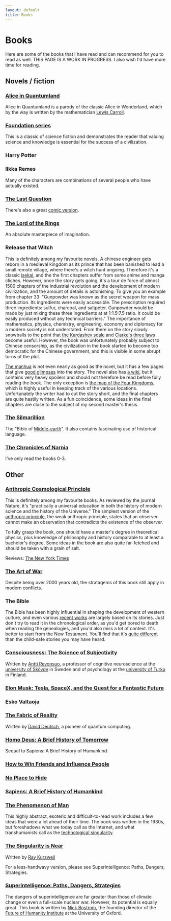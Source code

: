 ```yaml
---
layout: default
title: Books
---
```


# Books
Here are some of the books that I have read and can recommend for you to read as well.
THIS PAGE IS A WORK IN PROGRESS.
I also wish I'd have more time for reading.

## Novels / fiction

### [Alice in Quantumland](https://www.amazon.com/Alice-Quantumland-Allegory-Quantum-Physics/dp/0387914951)
Alice in Quantumland is a parody of the classic Alice in Wonderland,
which by the way is written by the mathematician
[Lewis Carroll](https://en.wikipedia.org/wiki/Lewis_Carroll).

### [Foundation series](https://en.wikipedia.org/wiki/Foundation_series)
This is a classic of science fiction
and demonstrates the reader that valuing science and knowledge is essential for the success of a civilization.

### Harry Potter

### Ilkka Remes
Many of the characters are combinations of several people who have actually existed.

### [The Last Question](https://en.wikipedia.org/wiki/The_Last_Question)
There's also a great [comic version](https://imgur.com/gallery/9KWrH).

### [The Lord of the Rings](https://en.wikipedia.org/wiki/The_Lord_of_the_Rings)
An absolute masterpiece of imagination.

### Release that Witch
This is definitely among my favourite novels.
A chinese engineer gets reborn in a medieval kingdom as its prince
that has been banished to lead a small remote village,
where there's a witch hunt ongoing.
Therefore it's a classic
[isekai](https://en.wikipedia.org/wiki/Isekai),
and the the first chapters suffer from some anime and manga cliches.
However, once the story gets going,
it's a tour de force of almost 1500 chapters
of the industrial revolution and the development of modern civilization,
and the amount of details is astonishing. To give you an example from chapter 33:
"Gunpowder was known as the secret weapon for mass production.
Its ingredients were easily accessible.
The prescription required three ingredients: sulfur, charcoal, and saltpeter.
Gunpowder would be made by just mixing these three ingredients at at 1:1.5:7.5 ratio.
It could be easily produced without any technical barriers."
The importance of mathematics, physics, chemistry, engineering,
economy and diplomacy for a modern society is not understated.
From there on the story slowly snowballs to the point that
[the Kardashev scale](https://en.wikipedia.org/wiki/Kardashev_scale)
and
[Clarke's three laws](https://en.wikipedia.org/wiki/Clarke%27s_three_laws)
become useful.
However, the book was unfortunately probably subject to Chinese censorship,
as the civilization in the book started to become too democratic for the Chinese government,
and this is visible in some abrupt turns of the plot.

[The manhua](https://manhuamanhwa.com/manga/release-that-witch/)
is not even nearly as good as the novel, but it has a few pages that give
[good glimpses](https://2nd.manhuamanhwa.com/manga_51e6d6e679953c6311757004d8cbbba9/chapter_6/chap_6_2.jpg)
into the story.
The novel also has
[a wiki](https://releasethatwitch.fandom.com/wiki/Release_that_Witch_Wiki),
but it contains very heavy spoilers and should not therefore be read before fully reading the book.
The only exception is
[the map of the Four Kingdoms](https://releasethatwitch.fandom.com/wiki/Map),
which is highly useful in keeping track of the various locations.
Unfortunately the writer had to cut the story short,
and the final chapters are quite hastily written.
As a fun coincidence, some ideas in the final chapters are close to the subject of my second master's thesis.

### [The Silmarillion](https://en.wikipedia.org/wiki/The_Silmarillion)
The "Bible of [Middle-earth](https://en.wikipedia.org/wiki/Middle-earth)".
It also contains fascinating use of historical language.


### [The Chronicles of Narnia](https://en.wikipedia.org/wiki/The_Chronicles_of_Narnia)
I've only read the books 0-3.


## Other

### [Anthropic Cosmological Principle](https://en.wikipedia.org/wiki/Anthropic_principle#The_Anthropic_Cosmological_Principle)
This is definitely among my favourite books.
As reviewed by the journal Nature, it's
"practically a universal education in both the history of modern science and the history of the Universe."
The simplest version of the
[anthropic principle](https://en.wikipedia.org/wiki/Anthropic_principle),
the weak anthropic principle,
states that an observer cannot make an observation that contradicts the existence of the observer.

To fully grasp the book, one should have a master's degree in theoretical physics,
plus knowledge of philosophy and history comparable to at least a bachelor's degree.
Some ideas in the book are also quite far-fetched and should be taken with a grain of salt.

Reviews:
[The New York Times](https://www.nytimes.com/1986/02/16/books/i-think-therefore-the-universe-is.html)


### [The Art of War](https://en.wikipedia.org/wiki/The_Art_of_War)
Despite being over 2000 years old, the stratagems of this book still apply in modern conflicts.

### The Bible
The Bible has been highly influential in shaping the development of western culture,
and even various [recent works](https://www.youtube.com/watch?v=1j2Q8yXx7vY) are largely based on its stories.
Just don't try to read it in the chronological order,
as you'd get bored to death when reading the genealogies,
and you'd also miss a lot of context.
It's better to start from the New Testament.
You'll find that it's
[quite different](https://www.youtube.com/watch?v=40KcrrfbJ6o)
than the child-safe stories you may have heard.

### [Consciousness: The Science of Subjectivity](https://www.amazon.com/Consciousness-Science-Subjectivity-Antti-Revonsuo-ebook-dp-B00332KM3W/dp/B00332KM3W/)
Written by
[Antti Revonsuo](https://en.wikipedia.org/wiki/Antti_Revonsuo),
a professor of cognitive neuroscience at the
[university of Skövde](https://en.wikipedia.org/wiki/University_of_Sk%C3%B6vde)
in Sweden and of psychology at the
[university of Turku](https://en.wikipedia.org/wiki/University_of_Turku)
in Finland.

### [Elon Musk: Tesla, SpaceX, and the Quest for a Fantastic Future](https://www.amazon.com/Elon-Musk-Billionaire-SpaceX-Shaping-ebook/dp/B00SIDCSWY/ref=tmm_kin_swatch_0?_encoding=UTF8&qid=&sr=)

### Esko Valtaoja

### [The Fabric of Reality](https://en.wikipedia.org/wiki/The_Fabric_of_Reality)
Written by
[David Deutsch](https://en.wikipedia.org/wiki/David_Deutsch),
a pioneer of quantum computing.

### [Homo Deus: A Brief History of Tomorrow](https://en.wikipedia.org/wiki/Homo_Deus:_A_Brief_History_of_Tomorrow)
Sequel to Sapiens: A Brief History of Humankind.

### [How to Win Friends and Influence People](https://en.wikipedia.org/wiki/How_to_Win_Friends_and_Influence_People)

### [No Place to Hide](https://en.wikipedia.org/wiki/No_Place_to_Hide_(Greenwald_book))

### [Sapiens: A Brief History of Humankind](https://en.wikipedia.org/wiki/Sapiens:_A_Brief_History_of_Humankind)

### [The Phenomenon of Man](https://en.wikipedia.org/wiki/The_Phenomenon_of_Man)
This highly abstract, esoteric and difficult-to-read work includes a few ideas that were a lot ahead of their time.
The book was written in the 1930s, but foreshadows what we today call as the Internet,
and what transhumanists call as the
[technological singularity](https://en.wikipedia.org/wiki/Technological_singularity).

### [The Singularity is Near](https://en.wikipedia.org/wiki/The_Singularity_Is_Near)
Written by
[Ray Kurzweil](https://en.wikipedia.org/wiki/Ray_Kurzweil)

For a less-handwavy version, please see Superintelligence: Paths, Dangers, Strategies.

### [Superintelligence: Paths, Dangers, Strategies](https://en.wikipedia.org/wiki/Superintelligence:_Paths,_Dangers,_Strategies)
The dangers of superintelligence are far greater than those of climate change or even a full-scale nuclear war.
However, its potential is equally great.
This book is written by
[Nick Bostrom](https://en.wikipedia.org/wiki/Nick_Bostrom),
the founding director of the
[Future of Humanity Institute](https://en.wikipedia.org/wiki/Future_of_Humanity_Institute)
at the University of Oxford.
